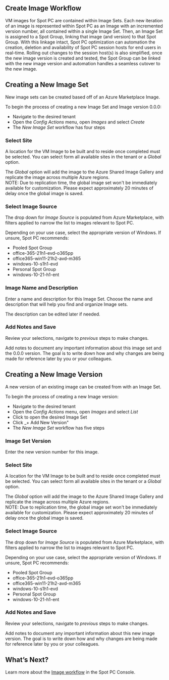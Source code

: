 <meta name="robots" content="noindex">

## Create Image Workflow

VM images for Spot PC are contained within Image Sets.  Each new iteration of an image is represented within Spot PC as an Image with an incremented version number, all contained within a single Image Set. Then, an Image Set is assigned to a Spot Group, linking that image (and version) to that Spot Group.  With this linkage intact, Spot PC optimization can automation the creation, deletion and availability of Spot PC session hosts for end users in real-time.  Rolling out changes to the session host(s) is also simplified, once the new image version is created and tested, the Spot Group can be linked with the new image version and automation handles a seamless cutover to the new image.

## Creating a New Image Set
New image sets can be created based off of an Azure Marketplace Image.  

To begin the process of creating a new Image Set and Image version 0.0.0:
* Navigate to the desired tenant
* Open the _Config Actions_ menu, open _Images_ and select _Create_
* The _New Image Set_ workflow has four steps

### Select Site
A location for the VM Image to be built and to reside once completed must be selected.  You can select form all available sites in the tenant or a _Global_ option.  

The _Global_ option will add the image to the Azure Shared Image Gallery and replicate the image across multiple Azure regions. <br>
NOTE: Due to replication time, the global image set won't be immediately available for customization.  Please expect approximately 20 minutes of delay once the global image is saved.

### Select Image Source
The drop down for _Image Source_ is populated from Azure Marketplace, with filters applied to narrow the list to images relevant to Spot PC.  

Depending on your use case, select the appropriate version of Windows.
If unsure, Spot PC recommends:
* Pooled Spot Group
 * office-365-21h1-evd-o365pp
 * office365-win11-21h2-avd-m365
 * windows-10-s1h1-evd
*  Personal Spot Group
 * windows-10-21-h1-ent

### Image Name and Description
Enter a name and description for this Image Set.  Choose the name and description that will help you find and organize Image sets.  

The description can be edited later if needed.

### Add Notes and Save

Review your selections, navigate to _previous_ steps to make changes.  

Add notes to document any important information about this image set and the 0.0.0 version.  The goal is to write down how and why changes are being made for reference later by you or your colleagues.

## Creating a New Image Version
A new version of an existing image can be created from with an Image Set.

To begin the process of creating a new Image version:
* Navigate to the desired tenant
* Open the _Config Actions_ menu, open _Images_ and select _List_
* Click to open the desired Image Set
* Click _+ Add New Version"
* The _New Image Set_ workflow has five steps

### Image Set Version
Enter the new version number for this image.

### Select Site
A location for the VM Image to be built and to reside once completed must be selected.  You can select form all available sites in the tenant or a _Global_ option.  

The _Global_ option will add the image to the Azure Shared Image Gallery and replicate the image across multiple Azure regions. <br>
NOTE: Due to replication time, the global image set won't be immediately available for customization.  Please expect approximately 20 minutes of delay once the global image is saved.

### Select Image Source
The drop down for _Image Source_ is populated from Azure Marketplace, with filters applied to narrow the list to images relevant to Spot PC.  

Depending on your use case, select the appropriate version of Windows.
If unsure, Spot PC recommends:
* Pooled Spot Group
 * office-365-21h1-evd-o365pp
 * office365-win11-21h2-avd-m365
 * windows-10-s1h1-evd
*  Personal Spot Group
 * windows-10-21-h1-ent

### Add Notes and Save
Review your selections, navigate to _previous_ steps to make changes.  

Add notes to document any important information about this new image version.  The goal is to write down how and why changes are being made for reference later by you or your colleagues.

## What’s Next?

Learn more about the [Image workflow](spot-pc/tutorials/create-image/) in the Spot PC Console.
